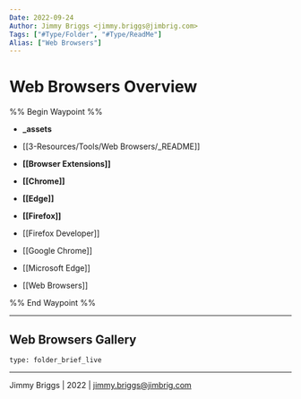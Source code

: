 ```yaml
---
Date: 2022-09-24
Author: Jimmy Briggs <jimmy.briggs@jimbrig.com>
Tags: ["#Type/Folder", "#Type/ReadMe"]
Alias: ["Web Browsers"]
---
```


# Web Browsers Overview

%% Begin Waypoint %%
- **_assets**

- [[3-Resources/Tools/Web Browsers/_README]]
- **[[Browser Extensions]]**
- **[[Chrome]]**
- **[[Edge]]**
- **[[Firefox]]**
- [[Firefox Developer]]
- [[Google Chrome]]
- [[Microsoft Edge]]
- [[Web Browsers]]

%% End Waypoint %%

***

## Web Browsers Gallery

 
```ccard
type: folder_brief_live
```
 

***

Jimmy Briggs | 2022 | <jimmy.briggs@jimbrig.com>



